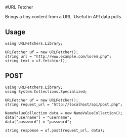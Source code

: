 #URL Fetcher

Brings a tiny content from a URL. Useful in API data pulls.


## Usage

```
using URLFetchers.Library;

URLFetcher uf = new URLFetcher();
string url = "http://www.example.com/lorem.php";
string text = uf.fetch(url);
```

## POST
```
using URLFetchers.Library;
using System.Collections.Specialized;

URLFetcher uf = new URLFetcher();
string request_url = "http://localhost/api/post.php";

NameValueCollection data = new NameValueCollection();
data["username"] = "username";
data["password"] = "password";

string response = uf.post(request_url, data);
```
